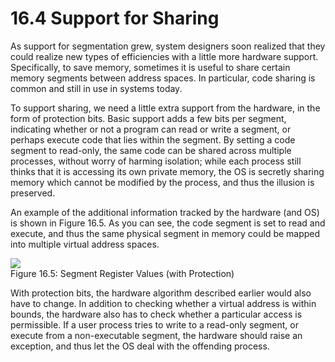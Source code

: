 # 16.4 Support for Sharing  

As support for segmentation grew, system designers soon realized that they could realize new types of efficiencies with a little more hardware support. Specifically, to save memory, sometimes it is useful to share certain memory segments between address spaces. In particular, code sharing is common and still in use in systems today.  

To support sharing, we need a little extra support from the hardware, in the form of protection bits. Basic support adds a few bits per segment, indicating whether or not a program can read or write a segment, or perhaps execute code that lies within the segment. By setting a code segment to read-only, the same code can be shared across multiple processes, without worry of harming isolation; while each process still thinks that it is accessing its own private memory, the OS is secretly sharing memory which cannot be modified by the process, and thus the illusion is preserved.  

An example of the additional information tracked by the hardware (and OS) is shown in Figure 16.5. As you can see, the code segment is set to read and execute, and thus the same physical segment in memory could be mapped into multiple virtual address spaces.  

![](images/4016b2e4a6910f41432bde797e4fd836ba1d2bdfa00027ff55aae385efe9d685.jpg)  
Figure 16.5: Segment Register Values (with Protection)  

With protection bits, the hardware algorithm described earlier would also have to change. In addition to checking whether a virtual address is within bounds, the hardware also has to check whether a particular access is permissible. If a user process tries to write to a read-only segment, or execute from a non-executable segment, the hardware should raise an exception, and thus let the OS deal with the offending process.  


